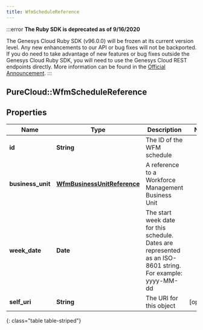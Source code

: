 ```yaml
---
title: WfmScheduleReference
---
```


:::error
**The Ruby SDK is deprecated as of 9/16/2020**

The Genesys Cloud Ruby SDK (v96.0.0) will be frozen at its current version level. Any new enhancements to our API or bug fixes will not be backported. If you do need to take advantage of new features or bug fixes outside the Genesys Cloud Ruby SDK, you will need to use the Genesys Cloud REST endpoints directly. More information can be found in the [Official Announcement](https://developer.mypurecloud.com/forum/t/announcement-genesys-cloud-ruby-sdk-end-of-life/8850).
:::


## PureCloud::WfmScheduleReference

## Properties

|Name | Type | Description | Notes|
|------------ | ------------- | ------------- | -------------|
| **id** | **String** | The ID of the WFM schedule | |
| **business_unit** | [**WfmBusinessUnitReference**](WfmBusinessUnitReference.html) | A reference to a Workforce Management Business Unit | |
| **week_date** | **Date** | The start week date for this schedule. Dates are represented as an ISO-8601 string. For example: yyyy-MM-dd | |
| **self_uri** | **String** | The URI for this object | [optional] |
{: class="table table-striped"}


